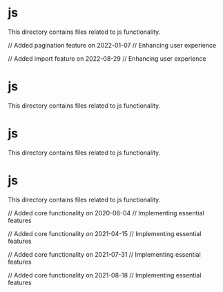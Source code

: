 # js

This directory contains files related to js functionality.

// Added pagination feature on 2022-01-07
// Enhancing user experience

// Added import feature on 2022-08-29
// Enhancing user experience
# js

This directory contains files related to js functionality.
# js

This directory contains files related to js functionality.
# js

This directory contains files related to js functionality.

// Added core functionality on 2020-08-04
// Implementing essential features

// Added core functionality on 2021-04-15
// Implementing essential features

// Added core functionality on 2021-07-31
// Implementing essential features

// Added core functionality on 2021-08-18
// Implementing essential features
